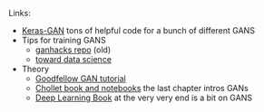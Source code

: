 Links:
- [Keras-GAN](https://github.com/eriklindernoren/Keras-GAN) tons of helpful code for a bunch of different GANS
- Tips for training GANS
  - [ganhacks repo](https://github.com/soumith/ganhacks) (old)
  - [toward data science](https://towardsdatascience.com/intuitively-understanding-variational-autoencoders-1bfe67eb5daf)
- Theory
  - [Goodfellow GAN tutorial](https://arxiv.org/abs/1701.00160)
  - [Chollet book and notebooks](https://github.com/fchollet/deep-learning-with-python-notebooks) the last chapter intros GANs
  - [Deep Learning Book](http://www.deeplearningbook.org/contents/generative_models.html) at the very very end is a bit on GANS
